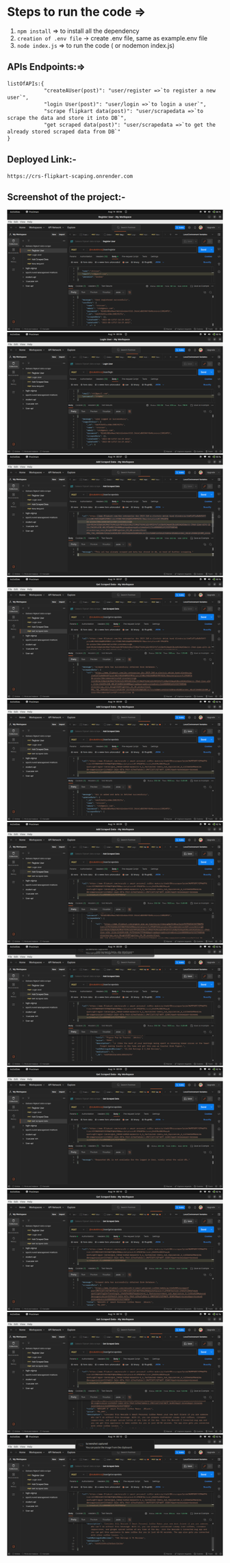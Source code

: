 # Steps to run the code ⇒

1. `npm install` ⇒ to install all the dependency
2. `creation of .env file` -> create .env file, same as example.env file
3. `node index.js` ⇒ to run the code ( or nodemon index.js)

## APIs Endpoints:⇒

```
listOfAPIs:{
            "createAUser(post)": "user/register =>`to register a new user`",
            "login User(post)": "user/login =>`to login a user`",
            "scrape flipkart data(post)": "user/scrapedata =>`to scrape the data and store it into DB`",
            "get scraped data(post)": "user/scrapedata =>`to get the already stored scraped data from DB`"
}
```

## Deployed Link:-

```
https://crs-flipkart-scaping.onrender.com
```

## Screenshot of the project:-

![image-1](screenshots/1.png)
![image-1](screenshots/2.png)
![image-1](screenshots/3.png)
![image-1](screenshots/4.png)
![image-1](screenshots/5.png)
![image-1](screenshots/6.png)
![image-1](screenshots/7.png)
![image-1](screenshots/8.png)
![image-1](screenshots/9.png)
![image-1](screenshots/10.png)
![image-1](screenshots/11.png)
